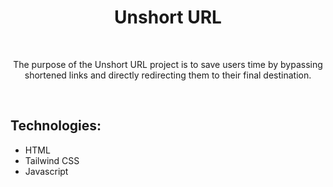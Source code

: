 <h1 align="center">Unshort URL</h2>
<br/>
<p align="center">The purpose of the Unshort URL project is to save users time by bypassing shortened links and directly redirecting them to their final destination.
</p>

<br/>

## Technologies:
- HTML
- Tailwind CSS
- Javascript
